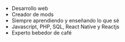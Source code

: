 - Desarrollo web
- Creador de mods
- Siempre aprendiendo y enseñando lo que sé
- Javascript, PHP, SQL, React Native y Reactjs
- Experto bebedor de café
